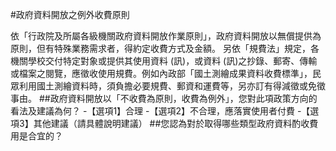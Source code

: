  
#政府資料開放之例外收費原則
 		 
依「行政院及所屬各級機關政府資料開放作業原則」，政府資料開放以無償提供為原則，但有特殊業務需求者，得約定收費方式及金額。
另依「規費法」規定，各機關學校交付特定對象或提供其使用資料 (訊)，或資料 (訊)之抄錄、郵寄、傳輸或檔案之閱覽，應徵收使用規費。例如內政部「國土測繪成果資料收費標準」，民眾利用國土測繪資料時，須負擔必要規費、郵資和運費等，另亦訂有得減徵或免徵事由。
##政府資料開放以「不收費為原則，收費為例外」，您對此項政策方向的看法及建議為何？
-【選項1】合理
-【選項2】不合理，應落實使用者付費
-【選項3】其他建議（請具體說明建議）
##您認為對於取得哪些類型政府資料酌收費用是合宜的？
